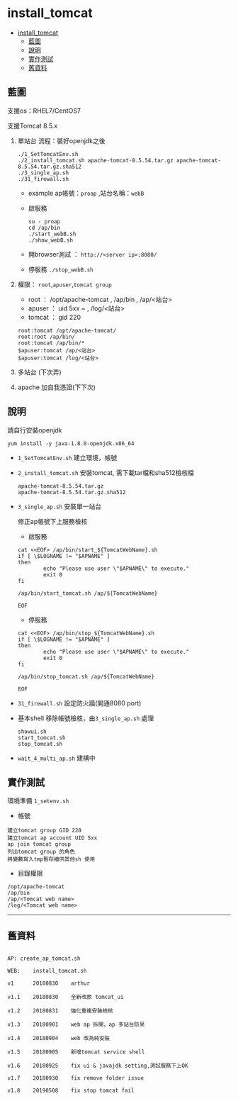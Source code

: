 # install_tomcat

<!-- TOC -->

- [install_tomcat](#install_tomcat)
    - [藍圖](#藍圖)
    - [說明](#說明)
    - [實作測試](#實作測試)
    - [舊資料](#舊資料)

<!-- /TOC -->
## 藍圖 

支援os：RHEL7/CentOS7 

支援Tomcat 8.5.x
1. 單站台 
流程：裝好openjdk之後
    ```=
    ./1_SetTomcatEnv.sh
    ./2_install_tomcat.sh apache-tomcat-8.5.54.tar.gz apache-tomcat-8.5.54.tar.gz.sha512
    ./3_single_ap.sh
    ./31_firewall.sh
    ```
    * example ap帳號：`proap` ,站台名稱：`webB`

    * 啟服務
        ```
        su - proap
        cd /ap/bin
        ./start_webB.sh
        ./show_webB.sh
        ```
    * 開browser測試 ： `http://<server ip>:8080/`

    * 停服務 `./stop_webB.sh`

2. 權限：
    `root`,`apuser`,`tomcat group`
    * root ： /opt/apache-tomcat  , /ap/bin  , /ap/<站台> 
    * apuser ： uid 5xx ~ , /log/<站台> 
    * tomcat ： gid 220
    ```
    root:tomcat /opt/apache-tomcat/
    root:root /ap/bin/
    root:tomcat /ap/bin/*
    $apuser:tomcat /ap/<站台>
    $apuser:tomcat /log/<站台>

    ```
3. 多站台 (下次弄)

4. apache 加自我憑證(下下次)

## 說明

請自行安裝openjdk
```
yum install -y java-1.8.0-openjdk.x86_64
```

* `1_SetTomcatEnv.sh` 建立環境，帳號

* `2_install_tomcat.sh` 安裝tomcat, 需下載tar檔和sha512檢核檔
    ```
    apache-tomcat-8.5.54.tar.gz
    apache-tomcat-8.5.54.tar.gz.sha512
    ```
 
* `3_single_ap.sh` 安裝單一站台
    
    修正ap帳號下上服務檢核
    * 啟服務
    ```=18
    cat <<EOF> /ap/bin/start_${TomcatWebName}.sh
    if [ \$LOGNAME != "$APNAME" ]
    then
            echo "Please use user \"$APNAME\" to execute."
            exit 0
    fi

    /ap/bin/start_tomcat.sh /ap/${TomcatWebName}

    EOF
    ```
    * 停服務
    ```=29
    cat <<EOF> /ap/bin/stop_${TomcatWebName}.sh
    if [ \$LOGNAME != "$APNAME" ]
    then
            echo "Please use user \"$APNAME\" to execute."
            exit 0
    fi

    /ap/bin/stop_tomcat.sh /ap/${TomcatWebName}

    EOF
    ```
* `31_firewall.sh` 設定防火牆(開通8080 port)
* 基本shell
    移除帳號檢核，由`3_single_ap.sh` 處理
    ```
    showui.sh
    start_tomcat.sh
    stop_tomcat.sh
    ```

* `wait_4_multi_ap.sh` 建構中

## 實作測試

環境準備 `1_setenv.sh`
* 帳號
```
建立tomcat group GID 220
建立tomcat ap account UID 5xx
ap join tomcat group
列出tomcat group 的角色
將變數寫入tmp暫存檔供其他sh 使用
```
* 目錄權限
```
/opt/apache-tomcat
/ap/bin
/ap/<Tomcat web name>
/log/<Tomcat web name>
```

---

## 舊資料
```

AP:	create_ap_tomcat.sh

WEB:	install_tomcat.sh

v1      20180830    arthur

v1.1	20180830    全新改款 tomcat_ui

v1.2	20180831    強化重複安裝檢核

v1.3	20180901    web ap 拆開，ap 多站台防呆

v1.4	20180904    web 改為純安裝

v1.5	20180905	新增tomcat service shell

v1.6	20180925	fix ui & javajdk setting,測試服務下上OK

v1.7	20180930	fix remove folder issue

v1.8	20190508	fix stop tomcat fail

```
